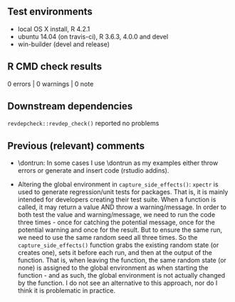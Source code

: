 ## Test environments
* local OS X install, R 4.2.1
* ubuntu 14.04 (on travis-ci), R 3.6.3, 4.0.0 and devel
* win-builder (devel and release)

## R CMD check results

0 errors | 0 warnings | 0 note

## Downstream dependencies
`revdepcheck::revdep_check()` reported no problems

## Previous (relevant) comments

 - \dontrun: In some cases I use \dontrun as my examples either throw errors or generate and insert code (rstudio addins).
 
 - Altering the global environment in `capture_side_effects()`: `xpectr` is used to generate regression/unit tests for packages. That is, it is mainly intended for developers creating their test suite. When a function is called, it may return a value AND throw a warning/message. In order to both test the value and warning/message, we need to run the code three times - once for catching the potential message, once for the potential warning and once for the result. But to ensure the same run, we need to use the same random seed all three times. So the `capture_side_effects()` function grabs the existing random state (or creates one), sets it before each run, and then at the output of the function. That is, when leaving the function, the same random state (or none) is assigned to the global environment as when starting the function - and as such, the global environment is not actually changed by the function. I do not see an alternative to this approach, nor do I think it is problematic in practice.
